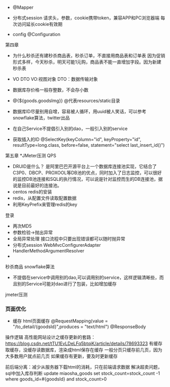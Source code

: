 * @Mapper
* 分布式session
请求头，参数，cookie携带token，兼容APP和PC浏览器端
每次访问延长cookie有效期

* config
@Configuration


第四章
* 为什么秒杀还有建秒杀商品表，秒杀订单，不直接用商品表和订单表
因为促销形式多样，今天秒杀，明天可能1元购，商品表不能一直增加字段。因为新建秒杀表
* VO DTO
VO:视图对象
DTO：数据传输对象
* 数据库存价格一般存整数，不会存小数
* @{${goods.goodsImg}} @代表resources/static目录
* 数据库ID尽量别用自增，容易被人循环，用uuid被人笑话，可以参考snowflake算法，twitter出品

* 在自己Service不提倡引入别的dao，一般引入别的service
* 获取插入的ID 
@SelectKey(keyColumn="id", keyProperty="id", resultType=long.class, before=false, statement="select last_insert_id()")


第五章
*JMeter压测
QPS


* DRUID是什么？
是阿里巴巴开源平台上一个数据库连接池实现，它结合了C3P0、DBCP、PROXOOL等DB池的优点，同时加入了日志监控，可以很好的监控DB池连接和SQL的执行情况，可以说是针对监控而生的DB连接池，据说是目前最好的连接池。
* centos redis的安装
* redis，从配置文件读取配置数据
* 利用KeyPrefix来管理redis的key

登录
* 两次MD5
* 参数检验->抛出异常
* 全局异常处理
接口流程中只要出现错误都可以随时抛异常
* 分布式session
WebMvcConfigurerAdapter
HandlerMethodArgumentResolver
* 

秒杀商品
snowflake算法
* 不提倡在service中调用别的dao,可以调用别的service，这样逻辑清晰些，而且别的Service可能对dao进行了包装，比如增加缓存


jmeter压测


### 页面优化
* 缓存
html页面缓存
@RequestMapping(value = "/to_detail/{goodsId}",produces = "text/html")
@ResponseBody

操作逻辑
高性能网站设计之缓存更新的套路：https://blog.csdn.net/tTU1EvLDeLFq5btqiK/article/details/78693323
有缓存取缓存，没缓存读数据库，渲染成html保存在缓存
一般分页只缓存前几页，因为大多数用户就点前几页
如果缓存有更新，要及时更新缓存

前后端分离：减少从服务器下载html的消耗，只在前端请求数据
解决超卖问题，sql中加入库存判断
update miaosha_goods set stock_count=stock_count -1 where goods_id=#{goodsId} and stock_count>0